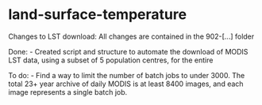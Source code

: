# land-surface-temperature

Changes to LST download:
  All changes are contained in the 902-[...] folder
  
  Done:
    - Created script and structure to automate the download of MODIS LST data, using a subset of 5 population centres, for the entire 
    
  To do:
    - Find a way to limit the number of batch jobs to under 3000. The total 23+ year archive of daily MODIS is at least 8400 images, and each image represents a single batch job. 
